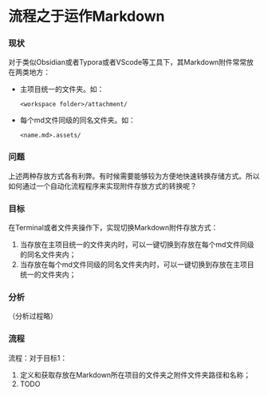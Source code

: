 
# 流程之于运作Markdown

### 现状

对于类似Obsidian或者Typora或者VScode等工具下，其Markdown附件常常放在两类地方：

- 主项目统一的文件夹。如：

  ```
  <workspace folder>/attachment/
  ```

- 每个md文件同级的同名文件夹。如：

  ```
  <name.md>.assets/
  ```



### 问题

上述两种存放方式各有利弊。有时候需要能够较为方便地快速转换存储方式。所以如何通过一个自动化流程程序来实现附件存放方式的转换呢？



### 目标

在Terminal或者文件夹操作下，实现切换Markdown附件存放方式：

1. 当存放在主项目统一的文件夹内时，可以一键切换到存放在每个md文件同级的同名文件夹内；
1. 当存放在每个md文件同级的同名文件夹内时，可以一键切换到存放在主项目统一的文件夹内；



### 分析

（分析过程略）



### 流程
流程：对于目标1：

1. 定义和获取存放在Markdown所在项目的文件夹之附件文件夹路径和名称；
1. TODO



















